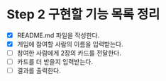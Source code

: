 # Step 2 구현할 기능 목록 정리
- [X] README.md 파일을 작성한다.
- [X] 게임에 참여할 사람의 이름을 입력받는다. 
- [ ] 참여한 사람에게 2장의 카드를 전달한다.
- [ ] 카드를 더 받을지 입력받는다.
- [ ] 결과를 출력한다.
